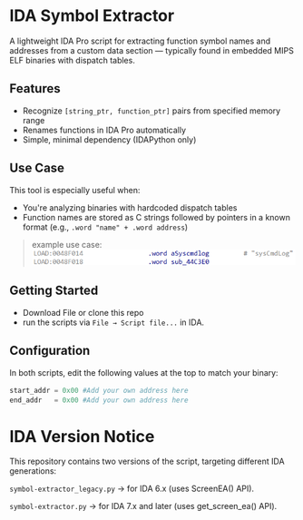 # IDA Symbol Extractor

A lightweight IDA Pro script for extracting function symbol names and addresses from a custom data section — typically found in embedded MIPS ELF binaries with dispatch tables.


## Features

- Recognize `[string_ptr, function_ptr]` pairs from specified memory range
- Renames functions in IDA Pro automatically
- Simple, minimal dependency (IDAPython only)


## Use Case

This tool is especially useful when:

- You're analyzing binaries with hardcoded dispatch tables
- Function names are stored as C strings followed by pointers in a known format (e.g., `.word "name" + .word address`)

>example use case:
![image](/images/image.png)

## Getting Started

- Download File or clone this repo
- run the scripts via `File → Script file...` in IDA.

## Configuration

In both scripts, edit the following values at the top to match your binary:
```python
start_addr = 0x00 #Add your own address here
end_addr   = 0x00 #Add your own address here
```

# IDA Version Notice

This repository contains two versions of the script, targeting different IDA generations:

`symbol-extractor_legacy.py` → for IDA 6.x (uses ScreenEA() API).

`symbol-extractor.py` → for IDA 7.x and later (uses get_screen_ea() API).

